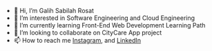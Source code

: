 - 👋 Hi, I’m Galih Sabilah Rosat
- 👀 I’m interested in Software Engineering and Cloud Engineering
- 🌱 I’m currently learning Front-End Web Development Learning Path
- 💞️ I’m looking to collaborate on CityCare App project
- 📫 How to reach me 
<a href="https://www.instagram.com/galihh.h/" target="_blank">Instagram</a>, and
<a href="https://www.linkedin.com/in/galih-sabila-rosat-2023b7293/" target="_blank">LinkedIn</a>

<!---
Galih188/Galih188 is a ✨ special ✨ repository because its `README.md` (this file) appears on your GitHub profile.
You can click the Preview link to take a look at your changes.
--->
